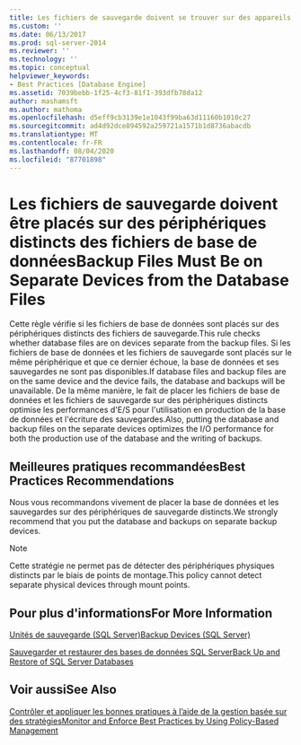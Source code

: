 ```yaml
---
title: Les fichiers de sauvegarde doivent se trouver sur des appareils distincts des fichiers de base de données | Microsoft Docs
ms.custom: ''
ms.date: 06/13/2017
ms.prod: sql-server-2014
ms.reviewer: ''
ms.technology: ''
ms.topic: conceptual
helpviewer_keywords:
- Best Practices [Database Engine]
ms.assetid: 7039bebb-1f25-4cf3-81f1-393dfb78da12
author: mashamsft
ms.author: mathoma
ms.openlocfilehash: d5eff9cb3139e1e1043f99ba63d11160b1010c27
ms.sourcegitcommit: ad4d92dce894592a259721a1571b1d8736abacdb
ms.translationtype: MT
ms.contentlocale: fr-FR
ms.lasthandoff: 08/04/2020
ms.locfileid: "87701898"
---
```

# <a name="backup-files-must-be-on-separate-devices-from-the-database-files"></a><span data-ttu-id="c444a-102">Les fichiers de sauvegarde doivent être placés sur des périphériques distincts des fichiers de base de données</span><span class="sxs-lookup"><span data-stu-id="c444a-102">Backup Files Must Be on Separate Devices from the Database Files</span></span>
  <span data-ttu-id="c444a-103">Cette règle vérifie si les fichiers de base de données sont placés sur des périphériques distincts des fichiers de sauvegarde.</span><span class="sxs-lookup"><span data-stu-id="c444a-103">This rule checks whether database files are on devices separate from the backup files.</span></span> <span data-ttu-id="c444a-104">Si les fichiers de base de données et les fichiers de sauvegarde sont placés sur le même périphérique et que ce dernier échoue, la base de données et ses sauvegardes ne sont pas disponibles.</span><span class="sxs-lookup"><span data-stu-id="c444a-104">If database files and backup files are on the same device and the device fails, the database and backups will be unavailable.</span></span> <span data-ttu-id="c444a-105">De la même manière, le fait de placer les fichiers de base de données et les fichiers de sauvegarde sur des périphériques distincts optimise les performances d'E/S pour l'utilisation en production de la base de données et l'écriture des sauvegardes.</span><span class="sxs-lookup"><span data-stu-id="c444a-105">Also, putting the database and backup files on the separate devices optimizes the I/O performance for both the production use of the database and the writing of backups.</span></span>  
  
## <a name="best-practices-recommendations"></a><span data-ttu-id="c444a-106">Meilleures pratiques recommandées</span><span class="sxs-lookup"><span data-stu-id="c444a-106">Best Practices Recommendations</span></span>  
 <span data-ttu-id="c444a-107">Nous vous recommandons vivement de placer la base de données et les sauvegardes sur des périphériques de sauvegarde distincts.</span><span class="sxs-lookup"><span data-stu-id="c444a-107">We strongly recommend that you put the database and backups on separate backup devices.</span></span>  
  
> [!NOTE]  
>  <span data-ttu-id="c444a-108">Cette stratégie ne permet pas de détecter des périphériques physiques distincts par le biais de points de montage.</span><span class="sxs-lookup"><span data-stu-id="c444a-108">This policy cannot detect separate physical devices through mount points.</span></span>  
  
## <a name="for-more-information"></a><span data-ttu-id="c444a-109">Pour plus d'informations</span><span class="sxs-lookup"><span data-stu-id="c444a-109">For More Information</span></span>  
 [<span data-ttu-id="c444a-110">Unités de sauvegarde &#40;SQL Server&#41;</span><span class="sxs-lookup"><span data-stu-id="c444a-110">Backup Devices &#40;SQL Server&#41;</span></span>](../relational-databases/backup-restore/backup-devices-sql-server.md)  
  
 [<span data-ttu-id="c444a-111">Sauvegarder et restaurer des bases de données SQL Server</span><span class="sxs-lookup"><span data-stu-id="c444a-111">Back Up and Restore of SQL Server Databases</span></span>](../relational-databases/backup-restore/back-up-and-restore-of-sql-server-databases.md)  
  
## <a name="see-also"></a><span data-ttu-id="c444a-112">Voir aussi</span><span class="sxs-lookup"><span data-stu-id="c444a-112">See Also</span></span>  
 [<span data-ttu-id="c444a-113">Contrôler et appliquer les bonnes pratiques à l’aide de la gestion basée sur des stratégies</span><span class="sxs-lookup"><span data-stu-id="c444a-113">Monitor and Enforce Best Practices by Using Policy-Based Management</span></span>](../relational-databases/policy-based-management/monitor-and-enforce-best-practices-by-using-policy-based-management.md)  
  
  
